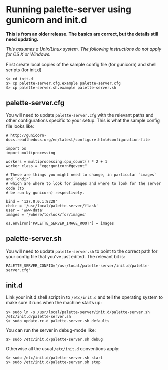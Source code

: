 # Running palette-server using gunicorn and init.d

**This is from an older release. The basics are correct, but the details still need updating.** 

_This assumes a Unix/Linux system. The following instructions do not apply for OS X or Windows._

First create local copies of the sample config file (for gunicorn) and shell scripts (for init.d)

	$> cd init.d      
	$> cp palette-server.cfg.example palette-server.cfg
	$> cp palette-server.sh.example palette-server.sh

## palette-server.cfg
 
You will need to update `palette-server.cfg` with the relevant paths and other configurations specific to your setup. This is what the sample config file looks like:

	# http://gunicorn-docs.readthedocs.org/en/latest/configure.html#configuration-file

	import os
	import multiprocessing

	workers = multiprocessing.cpu_count() * 2 + 1
	worker_class = "egg:gunicorn#gevent"

	# These are things you might need to change, in particular `images` and `chdir`
	# which are where to look for images and where to look for the server code (to
	# be run by gunicorn) respectively.

	bind = '127.0.0.1:8228'
	chdir = '/usr/local/palette-server/flask'
	user = 'www-data'
	images = '/where/to/look/for/images'

	os.environ['PALETTE_SERVER_IMAGE_ROOT'] = images

## palette-server.sh

You will need to update `palette-server.sh` to point to the correct path for your config file that you've just edited. The relevant bit is:

	PALETTE_SERVER_CONFIG='/usr/local/palette-server/init.d/palette-server.cfg'

## init.d

Link your init.d shell script in to `/etc/init.d` and tell the operating system to make sure it runs when the machine starts up:

	$> sudo ln -s /usr/local/palette-server/init.d/palette-server.sh /etc/init.d/palette-server.sh
	$> sudo update-rc.d palette-server.sh defaults

You can run the server in debug-mode like:

	$> sudo /etc/init.d/palette-server.sh debug

Otherwise all the usual `/etc/init.d` conventions apply:

	$> sudo /etc/init.d/palette-server.sh start
	$> sudo /etc/init.d/palette-server.sh stop
